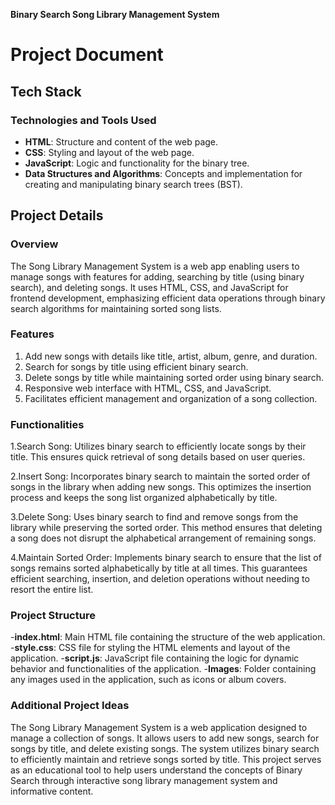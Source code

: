 **Binary Search Song Library Management System**

# Project Document

## Tech Stack

### Technologies and Tools Used

- **HTML**: Structure and content of the web page.
- **CSS**: Styling and layout of the web page.
- **JavaScript**: Logic and functionality for the binary tree.
- **Data Structures and Algorithms**: Concepts and implementation for creating and manipulating binary search trees (BST).

## Project Details

### Overview

The Song Library Management System is a web app enabling users to manage songs with features for adding, searching by title (using binary search), and deleting songs. It uses HTML, CSS, and JavaScript for frontend development, emphasizing efficient data operations through binary search algorithms for maintaining sorted song lists.

### Features


1. Add new songs with details like title, artist, album, genre, and duration.
2. Search for songs by title using efficient binary search.
3. Delete songs by title while maintaining sorted order using binary search.
4. Responsive web interface with HTML, CSS, and JavaScript.
5. Facilitates efficient management and organization of a song collection.


### Functionalities


1.Search Song: Utilizes binary search to efficiently locate songs by their title. This ensures quick retrieval of song details based on user queries.

2.Insert Song: Incorporates binary search to maintain the sorted order of songs in the library when adding new songs. This optimizes the insertion process and keeps the song list organized alphabetically by title.

3.Delete Song: Uses binary search to find and remove songs from the library while preserving the sorted order. This method ensures that deleting a song does not disrupt the alphabetical arrangement of remaining songs.

4.Maintain Sorted Order: Implements binary search to ensure that the list of songs remains sorted alphabetically by title at all times. This guarantees efficient searching, insertion, and deletion operations without needing to resort the entire list.

### Project Structure


-**index.html**: Main HTML file containing the structure of the web application.
-**style.css**: CSS file for styling the HTML elements and layout of the application.
-**script.js**: JavaScript file containing the logic for dynamic behavior and functionalities of the application.
-**Images**: Folder containing any images used in the application, such as icons or album covers.

### Additional Project Ideas

The Song Library Management System is a web application designed to manage a collection of songs. It allows users to add new songs, search for songs by title, and delete existing songs. The system utilizes binary search to efficiently maintain and retrieve songs sorted by title.
This project serves as an educational tool to help users understand the concepts of Binary Search  through interactive song library management system and informative content.



